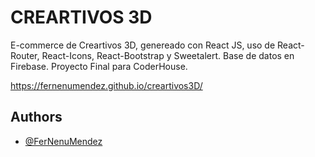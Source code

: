 # CREARTIVOS 3D
 
E-commerce de Creartivos 3D, genereado con React JS, uso de React-Router, React-Icons, React-Bootstrap y Sweetalert.
Base de datos en Firebase.
Proyecto Final para CoderHouse. 

https://fernenumendez.github.io/creartivos3D/


## Authors

- [@FerNenuMendez](https://github.com/FerNenuMendez)
